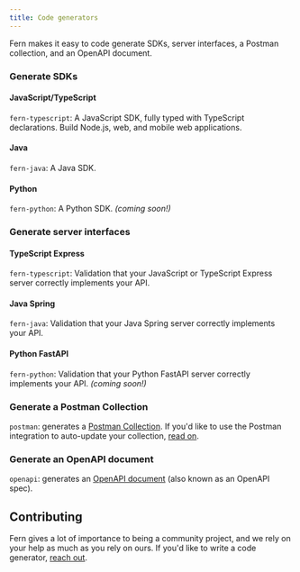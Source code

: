 ```yaml
---
title: Code generators
---
```


Fern makes it easy to code generate SDKs, server interfaces, a Postman collection, and an OpenAPI document.

### Generate SDKs

#### JavaScript/TypeScript

`fern-typescript`: A JavaScript SDK, fully typed with TypeScript declarations. Build Node.js, web, and mobile web applications.

#### Java

`fern-java`: A Java SDK.

#### Python

`fern-python`: A Python SDK. _(coming soon!)_

### Generate server interfaces

#### TypeScript Express

`fern-typescript`: Validation that your JavaScript or TypeScript Express server correctly implements your API.

#### Java Spring

`fern-java`: Validation that your Java Spring server correctly implements your API.

#### Python FastAPI

`fern-python`: Validation that your Python FastAPI server correctly implements your API. _(coming soon!)_

### Generate a Postman Collection

`postman`: generates a [Postman Collection](https://www.postman.com/collection). If you'd like to use the Postman integration to auto-update your collection, [read on](../features/postman.md).

### Generate an OpenAPI document

`openapi`: generates an [OpenAPI document](https://swagger.io/resources/open-api/) (also known as an OpenAPI spec).

## Contributing

Fern gives a lot of importance to being a community project, and we rely on your help as much as you rely on ours. If you'd like to write a code generator, [reach out](mailto:hey@buildwithfern.com?subject=I'm%20interested%20in%20writing%20a%20code%20generator).
